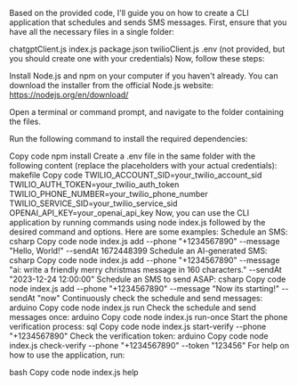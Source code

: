 Based on the provided code, I'll guide you on how to create a CLI application that schedules and sends SMS messages. First, ensure that you have all the necessary files in a single folder:

chatgptClient.js
index.js
package.json
twilioClient.js
.env (not provided, but you should create one with your credentials)
Now, follow these steps:

Install Node.js and npm on your computer if you haven't already. You can download the installer from the official Node.js website: https://nodejs.org/en/download/

Open a terminal or command prompt, and navigate to the folder containing the files.

Run the following command to install the required dependencies:

Copy code
npm install
Create a .env file in the same folder with the following content (replace the placeholders with your actual credentials):
makefile
Copy code
TWILIO_ACCOUNT_SID=your_twilio_account_sid
TWILIO_AUTH_TOKEN=your_twilio_auth_token
TWILIO_PHONE_NUMBER=your_twilio_phone_number
TWILIO_SERVICE_SID=your_twilio_service_sid
OPENAI_API_KEY=your_openai_api_key
Now, you can use the CLI application by running commands using node index.js followed by the desired command and options. Here are some examples:
Schedule an SMS:
csharp
Copy code
node index.js add --phone "+1234567890" --message "Hello, World!" --sendAt 1672448399
Schedule an AI-generated SMS:
csharp
Copy code
node index.js add --phone "+1234567890" --message "ai: write a friendly merry christmas message in 160 characters." --sendAt "2023-12-24 12:00:00"
Schedule an SMS to send ASAP:
csharp
Copy code
node index.js add --phone "+1234567890" --message "Now its starting!" --sendAt "now"
Continuously check the schedule and send messages:
arduino
Copy code
node index.js run
Check the schedule and send messages once:
arduino
Copy code
node index.js run-once
Start the phone verification process:
sql
Copy code
node index.js start-verify --phone "+1234567890"
Check the verification token:
arduino
Copy code
node index.js check-verify --phone "+1234567890" --token "123456"
For help on how to use the application, run:

bash
Copy code
node index.js help